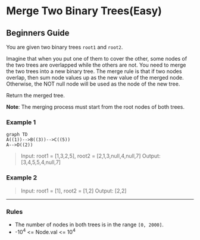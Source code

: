 # Merge Two Binary Trees(Easy)

## Beginners Guide

You are given two binary trees `root1` and `root2`.

Imagine that when you put one of them to cover the other, some nodes of the two trees are overlapped while the others are not. You need to merge the two trees into a new binary tree. The merge rule is that if two nodes overlap, then sum node values up as the new value of the merged node. Otherwise, the NOT null node will be used as the node of the new tree.

Return the merged tree.

**Note**: The merging process must start from the root nodes of both trees.

### Example 1

```mermaid
graph TD
A((1))-->B((3))-->C((5))
A-->D((2))
```

> Input: root1 = [1,3,2,5], root2 = [2,1,3,null,4,null,7]
Output: [3,4,5,5,4,null,7]

### Example 2

>Input: root1 = [1], root2 = [1,2]
Output: [2,2]

---

### Rules

* The number of nodes in both trees is in the range `[0, 2000]`.
* -10$^4$ <= Node.val <= 10$^4$
